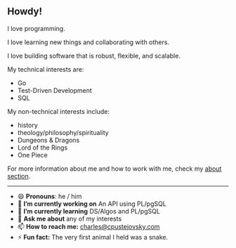 ## Howdy!

I love programming. 

I love learning new things and collaborating with others. 

I love building software that is robust, flexible, and scalable.

My technical interests are:
- Go
- Test-Driven Development
- SQL

My non-technical interests include:
- history
- theology/philosophy/spirituality
- Dungeons & Dragons
- Lord of the Rings
- One Piece

For more information about me and how to work with me, check my [about section](./about.md).

------
- 😄 **Pronouns**: he / him
- 🔭 **I’m currently working on** An API using PL/pgSQL
- 🌱 **I’m currently learning** DS/Algos and PL/pgSQL
- 💬 **Ask me about** any of my interests
- 📫 **How to reach me:** [charles@cpustejovsky.com](mailto:charles@cpustejovsky.com)
- ⚡ **Fun fact:** The very first animal I held was a snake.
